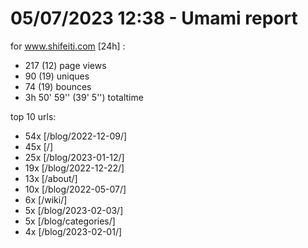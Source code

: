 # 05/07/2023 12:38 - Umami report
for www.shifeiti.com [24h] :

 - 217 (12) page views
 - 90 (19) uniques
 - 74 (19) bounces
 - 3h 50' 59'' (39' 5'') totaltime


top 10 urls:
 - 54x [/blog/2022-12-09/]
 - 45x [/]
 - 25x [/blog/2023-01-12/]
 - 19x [/blog/2022-12-22/]
 - 13x [/about/]
 - 10x [/blog/2022-05-07/]
 - 6x [/wiki/]
 - 5x [/blog/2023-02-03/]
 - 5x [/blog/categories/]
 - 4x [/blog/2023-02-01/]


